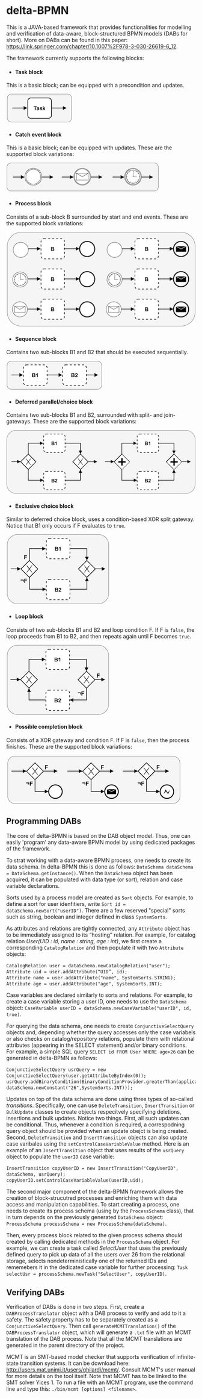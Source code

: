 # delta-BPMN

This is a JAVA-based framework that provides functionalities for modelling and verification of data-aware, block-structured BPMN models (DABs for short). More on DABs can be found in this paper: https://link.springer.com/chapter/10.1007%2F978-3-030-26619-6_12. 

The framework currently supports the following blocks:

* #### Task block 
This is a basic block; can be equipped with a precondition and updates.

![task block pattern](https://github.com/mrMorningLemon/delta-BPMN/blob/main/supported%20blocks/task.png)

* #### Catch event block
This is a basic block; can be equipped with updates. These are the supported block variations:

![catch event block patterns](https://github.com/mrMorningLemon/delta-BPMN/blob/main/supported%20blocks/event.png)

* #### Process block
Consists of a sub-block B surrounded by start and end events. These are the supported block variations:

![process event block pattern](https://github.com/mrMorningLemon/delta-BPMN/blob/main/supported%20blocks/process.png)

* #### Sequence block
Contains two sub-blocks B1 and B2 that should be executed sequentially.

![sequence block pattern](https://github.com/mrMorningLemon/delta-BPMN/blob/main/supported%20blocks/sequence.png)

* #### Deferred parallel/choice block
Contains two sub-blocks B1 and B2, surrounded with split- and join-gateways. These are the supported block variations:

![deferred event block patterns](https://github.com/mrMorningLemon/delta-BPMN/blob/main/supported%20blocks/deferred.png)

* #### Exclusive choice block
Similar to deferred choice block, uses a condition-based XOR split gateway. Notice that B1 only occurs if F evaluates to `true`. 

![exclusive choice block pattern](https://github.com/mrMorningLemon/delta-BPMN/blob/main/supported%20blocks/exclusive-choice.png)

* #### Loop block
Consists of two sub-blocks B1 and B2 and loop condition F. If F is `false`, the loop proceeds from B1 to B2, and then repeats again until F becomes `true`.

![loop block pattern](https://github.com/mrMorningLemon/delta-BPMN/blob/main/supported%20blocks/loop.png)

* #### Possible completion block
Consists of a XOR gateway and condition F. If F is `false`, then the process finishes. These are the supported block variations:

![possible completion block pattern](https://github.com/mrMorningLemon/delta-BPMN/blob/main/supported%20blocks/possible-completion.png)



## Programming DABs
The core of delta-BPMN is based on the DAB object model. Thus, one can easily 'program' any data-aware BPMN model by using dedicated packages of the framework. 


To strat working with a data-aware BPMN process, one needs to create its data schema. In delta-BPMN this is done as follows: ```DataSchema dataSchema = DataSchema.getInstance()```.
When the `DataSchema` object has been acquired, it can be populated with data type (or sort), relation and case variable declarations. 


Sorts used by a process model are created as `Sort` objects. For example, to define a sort for user idenfitiers, write ```Sort id = dataSchema.newSort("userID")```. There are a few reserved "special" sorts such as string, boolean and integer defined in class `SystemSorts`.


As attributes and relations are tightly connected, any `Attribute` object has to be immediately assigned to its “hosting” relation. For example, for catalog relation *User(UID : id, name : string, age : int)*, we first create a corresponding `CatalogRelation` and then populate it with two `Attribute` objects:

```
CatalogRelation user = dataSchema.newCatalogRelation("user");
Attribute uid = user.addAttribute(“UID”, id);
Attribute name = user.addAttribute("name", SystemSorts.STRING);
Attribute age = user.addAttribute("age", SystemSorts.INT);
```

Case variables are declared similarly to sorts and relations. For example, to create a case variable storing a user ID, one needs to use the `DataSchema` object: ```CaseVariable userID = dataSchema.newCaseVariable("userID", id, true)```.


For querying the data schema, one needs to create `ConjunctiveSelectQuery` objects and, depending whether the query accesses only the case variabels or also checks on catalog/repository relations, populate them with relational attributes (appearing in the SELECT statement) and/or binary conditions. For example, a simple SQL query `SELECT id FROM User WHERE age>26` can be generated in delta-BPMN as follows:

```
ConjunctiveSelectQuery usrQuery = new ConjunctiveSelectQuery(user.getAttributeByIndex(0));
usrQuery.addBinaryCondition(BinaryConditionProvider.greaterThan(application.getAttributeByIndex(2), dataSchema.newConstant("26",SystemSorts.INT)));
```

Updates on top of the data schema are done using three types of so-called *transitions*. Specifically, one can use `DeleteTransition`, `InsertTransition` or `BulkUpdate` classes to create objects respecitvely specifying deletions, insertions and bulk updates. Notice two things. First, all such updates can be conditional. Thus, whenever a condition is required, a correspodning query object should be provided when an update obejct is being created. Second, `DeleteTransition` and `InsertTransition` objects can also update case varibales using the `setControlCaseVariableValue` method. Here is an example of an `InsertTransition` object that uses results of the `usrQuery` object to populate the `userID` case variable:

```
InsertTransition copyUserID = new InsertTransition("CopyUserID", dataSchema, usrQuery);
copyUserID.setControlCaseVariableValue(userID,uid);
```

The second major component of the delta-BPMN framework allows the creation of block-strucutred processes and enriching them with data access and manipulation capabilities. To start creating a process, one needs to create its process schema (using by the `ProcessSchema` class), that in turn depends on the previously generated `DataSchema` object:  ```ProcessSchema processSchema = new ProcessSchema(dataSchema)```.


Then, every process block related to the given process schema should created by calling dedicated methods in the `ProcessSchema` object. For example, we can create a task called *SelectUser* that uses the previously defined query to pick up data of all the users over 26 from the relational storage, selects nondeterministically one of the returned IDs and rememebers it in the dedicated case variable for further processing: ```Task selectUsr = processSchema.newTask("SelectUser", copyUserID)```.


## Verifying DABs
Verification of DABs is done in two steps. First, create a `DABProcessTranslator` object with a DAB process to verify and add to it a safety. The safety property has to be separately created as a `ConjunctiveSelectQuery`. Then call `generateMCMTTranslation()` of the `DABProcessTranslator` object, which will generate a `.txt` file with an MCMT translation of the DAB process. Note that all the MCMT translations are generated in the parent directory of the project.

MCMT is an SMT-based model checker that supports verification of infinite-state transition systems. It can be download here: http://users.mat.unimi.it/users/ghilardi/mcmt/. Consult MCMT's user manual for more details on the tool itself. Note that MCMT has to be linked to the SMT solver Yices 1. To run a file with an MCMT program, use the command line and type this: `./bin/mcmt [options] <filename>`.
